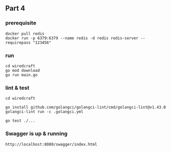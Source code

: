 ## Part 4

### prerequisite

```
docker pull redis
docker run -p 6379:6379 --name redis -d redis redis-server --requirepass "123456"
```

### run
```
cd wiredcraft
go mod download
go run main.go
```

### lint & test
```
cd wiredcraft

go install github.com/golangci/golangci-lint/cmd/golangci-lint@v1.43.0
golangci-lint run -c .golangci.yml

go test ./...
```

### Swagger is up & running 
```
http://localhost:8080/swagger/index.html
```
